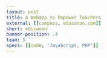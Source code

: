 ```yaml
---
layout: post
title: A Webapp to Empower Teachers
external: [[compass, educanon.com]]
short: educanon
banner-position: .4
team: 5
specs: [[code, 'JavaScript, PHP']]
---
```

